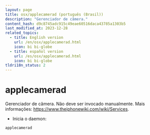 ```yaml
---
layout: page
title: osx/applecamerad (português (Brasil))
description: "Gerenciador de câmera."
content_hash: d9c8745adc915c49eae60516daca43785a1303b5
last_modified_at: 2023-12-28
related_topics:
  - title: English version
    url: /en/osx/applecamerad.html
    icon: bi bi-globe
  - title: español version
    url: /es/osx/applecamerad.html
    icon: bi bi-globe
tldri18n_status: 2
---
```

# applecamerad

Gerenciador de câmera.
Não deve ser invocado manualmente.
Mais informações: <https://www.theiphonewiki.com/wiki/Services>.

- Inicia o daemon:

`applecamerad`
